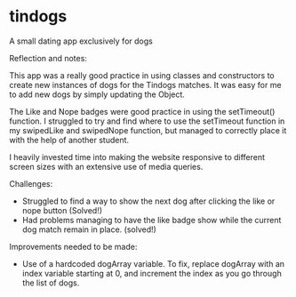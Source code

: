 # tindogs
A small dating app exclusively for dogs 


Reflection and notes:

This app was a really good practice in using classes and constructors to create new instances of dogs for the Tindogs matches. It was easy for me to add new dogs by simply updating the Object. 

The Like and Nope badges were good practice in using the setTimeout() function. I struggled to try and find where to use the setTimeout function in my swipedLike and swipedNope function, but managed to correctly place it with the help of another student. 

I heavily invested time into making the website responsive to different screen sizes with an extensive use of media queries. 

Challenges:

- Struggled to find a way to show the next dog after clicking the like or nope button (Solved!)
- Had problems managing to have the like badge show while the current dog match remain in place. (solved!)


Improvements needed to be made:

- Use of a hardcoded dogArray variable. 
To fix, replace dogArray with an index variable starting at 0, and increment the index as you go through the list of dogs.  